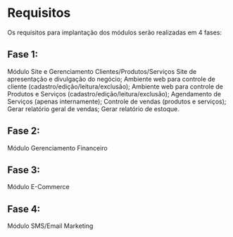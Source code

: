 <h1>Requisitos</h1>
Os requisitos para implantação dos módulos serão realizadas em 4 fases: 

<h2>Fase 1:</h2> 
Módulo Site e Gerenciamento Clientes/Produtos/Serviços
Site de apresentação e divulgação do negócio;
Ambiente web para controle de cliente (cadastro/edição/leitura/exclusão);
Ambiente web para controle de Produtos e Serviços (cadastro/edição/leitura/exclusão);
Agendamento de Serviços (apenas internamente);
Controle de vendas (produtos e serviços);
Gerar relatório geral de vendas;
Gerar relatório de estoque.

<h2>Fase 2: </h2>
Módulo Gerenciamento Financeiro

<h2>Fase 3:</h2> 
Módulo E-Commerce

<h2>Fase 4:</h2> 
Módulo SMS/Email Marketing
